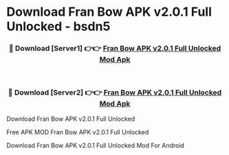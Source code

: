 # Download Fran Bow APK v2.0.1 Full Unlocked - bsdn5



<div align="center">
<h3>🔴 Download [Server1] 👉👉 <a href="https://momento.my/?title=Fran_Bow_APK_v2.0.1_Full_Unlocked">Fran Bow APK v2.0.1 Full Unlocked Mod Apk</a></h3><br>

<h3>🔴 Download [Server2] 👉👉 <a href="https://momento.my/?title=Fran_Bow_APK_v2.0.1_Full_Unlocked">Fran Bow APK v2.0.1 Full Unlocked Mod Apk</a></h3>
</div>



Download Fran Bow APK v2.0.1 Full Unlocked 

Free APK MOD Fran Bow APK v2.0.1 Full Unlocked 

Download Fran Bow APK v2.0.1 Full Unlocked Mod For Android
